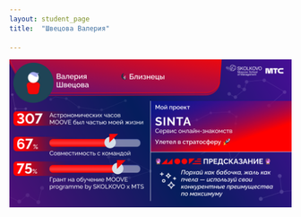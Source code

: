 ```yaml
---
layout: student_page
title:  "Швецова Валерия"

---
```

<img class="img-fluid" src="/img/posts/Швецова Валерия.png" alt="moove-1">
